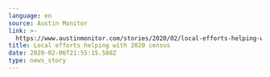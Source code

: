 ```yaml
---
language: en
source: Austin Monitor
link: >-
  https://www.austinmonitor.com/stories/2020/02/local-efforts-helping-with-2020-census/
title: Local efforts helping with 2020 census
date: 2020-02-06T21:55:15.588Z
type: news_story
---
```


